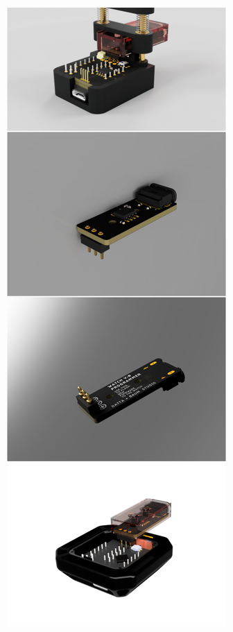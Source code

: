 
![watchinjig](https://github.com/devATdbsutdio/watch_hardwares/blob/main/user_programmer/images/firmware_uploader.png)
![top](https://github.com/devATdbsutdio/watch_hardwares/blob/main/user_programmer/images/user_prog_pcb_top.png)
![bottom](https://github.com/devATdbsutdio/watch_hardwares/blob/main/user_programmer/images/user_prog_pcb_bottom.png)
![onwatch](https://github.com/devATdbsutdio/watch_hardwares/blob/main/user_programmer/images/prog_on_watch.png)
